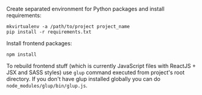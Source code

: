 Create separated environment for Python packages and install requirements:
```
mkvirtualenv -a /path/to/project project_name
pip install -r requirements.txt
```

Install frontend packages:
```
npm install
```

To rebuild frontend stuff (which is currently JavaScript files with ReactJS + JSX and SASS styles) use `glup` command executed from project's root directory. If you don't have glup installed globally you can do `node_modules/glup/bin/glup.js`.

